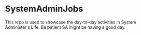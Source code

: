 # SystemAdminJobs
This repo is used to showcase the day-to-day activities in System Administer's Life. Be patient SA might be having a good day.
